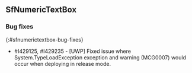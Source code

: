 ## SfNumericTextBox

### Bug fixes
{:#sfnumerictextbox-bug-fixes}

* \#I429125, \#I429235 - [UWP] Fixed issue where System.TypeLoadException exception and warning (MCG0007) would occur when deploying in release mode.